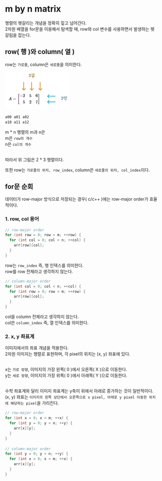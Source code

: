 # m by n matrix
행렬의 헷갈리는 개념을 정확히 짚고 넘어간다.
</br>2차원 배열을 for문을 이용해서 탐색할 때, row와 col 변수를 사용하면서 발생하는 헷갈림을 잡는다.

## row( 행 )와 column( 열 )

row는 `가로줄`, column은 `세로줄`을 의미한다.

![alt text](Images/m_by_n_matrix.png)
```cpp
a00 a01 a02
a10 a11 a12
```

m * n 행렬의 m과 n은 
</br>m은 `row의 개수`
</br>n은 `col의 개수`

</br>따라서 위 그림은 2 * 3 행렬이다.

또한 row는 `가로줄의 위치, row_index`, column은 `세로줄의 위치, col_index`이다.

## for문 순회
데이터가 row-major 방식으로 저장되는 경우( c/c++ )에는 row-major order가 효율적이다.

### 1. row, col 용어

```cpp
// row-major order
for (int row = 0; row < m; ++row) {
  for (int col = 0; col < n; ++col) {
    arr[row][col];
  }
}
```

row는 `row_index` 즉, 행 인덱스를 의미한다.
</br>row를 row 전체라고 생각하지 않는다.


```cpp
// column-major order
for (int col = 0; col < n; ++col) {
  for (int row = 0; row < m; ++row) {
    arr[row][col];
  }
}
```

col을 column 전체라고 생각하지 않는다.
</br>col은 `column_index` 즉, 열 인덱스를 의미한다.

### 2. x, y 좌표계

이미지에서의 좌표 개념을 적용한다.
</br>2차원 이미지는 행렬로 표현하며, 각 pixel의 위치는 (x, y) 좌표에 있다.

</br>x는 `가로 방향`, 이미지의 가장 왼쪽( 0 )에서 오른쪽( X )으로 이동한다.
</br>y는 `세로 방향`, 이미지의 가장 위쪽( 0 )에서 아래쪽( Y )으로 이동한다.

</br>수학 좌표계와 달리 이미지 좌표계는 y축이 위에서 아래로 증가하는 것이 일반적이다.
</br>(x, y) 좌표는 `이미지의 왼쪽 상단에서 오른쪽으로 x pixel, 아래로 y pixel 이동한 위치에 해당하는 pixel`을 가리킨다.

```cpp
// row-major order
for (int x = 0; x < m; ++x) {
  for (int y = 0; y < n; ++y) {
    arr[x][y];
  }
}

// column-major order
for (int y = 0; y < n; ++y) {
  for (int x = 0; x < m; ++x) {
    arr[x][y];
  }
}
```
